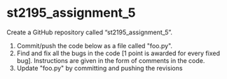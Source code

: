 # st2195_assignment_5
Create a GitHub repository called “st2195_assignment_5”.
1. Commit/push the code below as a file called "foo.py".
2. Find and fix all the bugs in the code [1 point is awarded for every fixed bug]. 
Instructions are given in the form of comments in the code.
3. Update "foo.py" by committing and pushing the revisions
